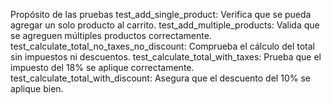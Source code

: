 Propósito de las pruebas
test_add_single_product: Verifica que se pueda agregar un solo producto al carrito.
test_add_multiple_products: Valida que se agreguen múltiples productos correctamente.
test_calculate_total_no_taxes_no_discount: Comprueba el cálculo del total sin impuestos ni descuentos.
test_calculate_total_with_taxes: Prueba que el impuesto del 18% se aplique correctamente.
test_calculate_total_with_discount: Asegura que el descuento del 10% se aplique bien.
